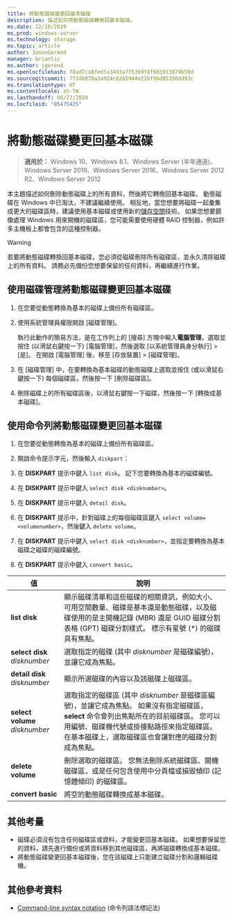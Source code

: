 ```yaml
---
title: 將動態磁碟變更回基本磁碟
description: 描述如何將動態磁碟轉換回基本磁碟。
ms.date: 12/18/2019
ms.prod: windows-server
ms.technology: storage
ms.topic: article
author: JasonGerend
manager: brianlic
ms.author: jgerend
ms.openlocfilehash: f8ad7ca8fedfa3493a7f5369f8f603913879b50d
ms.sourcegitcommit: 771db070a3a924c8265944e21bf9bd85350dd93c
ms.translationtype: HT
ms.contentlocale: zh-TW
ms.lasthandoff: 06/27/2020
ms.locfileid: "85475425"
---
```

# <a name="change-a-dynamic-disk-back-to-a-basic-disk"></a>將動態磁碟變更回基本磁碟

> **適用於：** Windows 10、Windows 8.1、Windows Server (半年通道)、Windows Server 2019、Windows Server 2016、Windows Server 2012 R2、Windows Server 2012

本主題描述如何刪除動態磁碟上的所有資料，然後將它轉換回基本磁碟。 動態磁碟在 Windows 中已淘汰，不建議繼續使用。 相反地，當您想要將磁碟一起彙集成更大的磁碟區時，建議使用基本磁碟或使用新的[儲存空間](https://support.microsoft.com/help/12438/windows-10-storage-spaces)技術。 如果您想要鏡像處理 Windows 用來開機的磁碟區，您可能需要使用硬體 RAID 控制器，例如許多主機板上都會包含的這種控制器。

> [!WARNING]
> 若要將動態磁碟轉換回基本磁碟，您必須從磁碟刪除所有磁碟區，並永久清除磁碟上的所有資料。 請務必先備份您想要保留的任何資料，再繼續進行作業。

## <a name="to-change-a-dynamic-disk-back-to-a-basic-disk-by-using-disk-management"></a>使用磁碟管理將動態磁碟變更回基本磁碟

1.  在您要從動態轉換為基本的磁碟上備份所有磁碟區。

2. 使用系統管理員權限開啟 [磁碟管理]。

   執行此動作的簡易方法，是在工作列上的 [搜尋] 方塊中輸入**電腦管理**，選取並按住 (以滑鼠右鍵按一下) [電腦管理]，然後選取 [以系統管理員身分執行] > [是]。 在開啟 [電腦管理] 後，移至 [存放裝置] > [磁碟管理]。

2.  在 [磁碟管理] 中，在要轉換為基本磁碟的動態磁碟上選取並按住 (或以滑鼠右鍵按一下) 每個磁碟區，然後按一下 [刪除磁碟區]。

3.  刪除磁碟上的所有磁碟區後，以滑鼠右鍵按一下磁碟，然後按一下 [轉換成基本磁碟]。

## <a name="to-change-a-dynamic-disk-back-to-a-basic-disk-by-using-a-command-line"></a>使用命令列將動態磁碟變更回基本磁碟

1.  在您要從動態轉換為基本的磁碟上備份所有磁碟區。

2.  開啟命令提示字元，然後輸入 `diskpart`：

3.  在 **DISKPART** 提示中鍵入 `list disk`。 記下您要轉換為基本的磁碟編號。

4.  在 **DISKPART** 提示中鍵入 `select disk <disknumber>`。

5.  在 **DISKPART** 提示中鍵入 `detail disk`。

6.  在 **DISKPART** 提示中，針對磁碟上的每個磁碟區鍵入 `select volume= <volumenumber>`，然後鍵入 `delete volume`。

7.  在 **DISKPART** 提示中鍵入 `select disk <disknumber>`，並指定要轉換為基本磁碟之磁碟的磁碟編號。

8.  在 **DISKPART** 提示中鍵入 `convert basic`。

| 值  | 說明 |
| --- | --- |
| **list disk**                         | 顯示磁碟清單和這些磁碟的相關資訊，例如大小、可用空間數量、磁碟是基本還是動態磁碟，以及磁碟使用的是主開機記錄 (MBR) 還是 GUID 磁碟分割表格 (GPT) 磁碟分割樣式。 標示有星號 (*) 的磁碟具有焦點。 |
| **select disk** <em>disknumber</em>   | 選取指定的磁碟 (其中 <em>disknumber</em> 是磁碟編號)，並讓它成為焦點。  |
| **detail disk** <em>disknumber</em>   | 顯示所選磁碟的內容以及該磁碟上磁碟區。  |
| **select volume** <em>disknumber</em> | 選取指定的磁碟區 (其中 <em>disknumber</em> 是磁碟區編號)，並讓它成為焦點。 如果沒有指定磁碟區，**select** 命令會列出焦點所在的目前磁碟區。 您可以用編號、磁碟機代號或掛接點路徑來指定磁碟區。 在基本磁碟上，選取磁碟區也會讓對應的磁碟分割成為焦點。 |
| **delete volume**                     | 刪除選取的磁碟區。 您無法刪除系統磁碟區、開機磁碟區，或是任何包含使用中分頁檔或損毀傾印 (記憶體傾印) 的磁碟區。 |
| **convert basic** | 將空的動態磁碟轉換成基本磁碟。  |

## <a name="additional-considerations"></a>其他考量

-   磁碟必須沒有包含任何磁碟區或資料，才能變更回基本磁碟。 如果想要保留您的資料，請先進行備份或將資料移到其他磁碟區，再將磁碟轉換成基本磁碟。
-   將動態磁碟變更回基本磁碟後，您在該磁碟上只能建立磁碟分割和邏輯磁碟機。

## <a name="additional-references"></a>其他參考資料

-   [Command-line syntax notation](https://technet.microsoft.com/library/cc742449(v=ws.11).aspx) (命令列語法標記法)